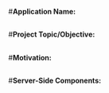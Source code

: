 #**Application Name:**
## 
#**Project Topic/Objective:**
##
#**Motivation:**
##
#**Server-Side Components:**

